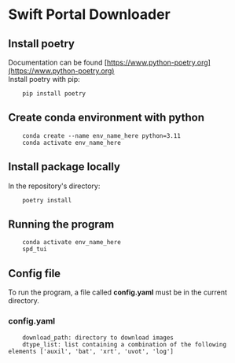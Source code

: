 # Swift Portal Downloader  
## Install poetry  
Documentation can be found [https://www.python-poetry.org](https://www.python-poetry.org)  
Install poetry with pip: 
```
    pip install poetry
```
## Create conda environment with python
```
    conda create --name env_name_here python=3.11
    conda activate env_name_here
```
## Install package locally  
In the repository's directory:
```
    poetry install
```
## Running the program  
```
    conda activate env_name_here
    spd_tui
```
## Config file  
To run the program, a file called **config.yaml** must be in the current directory.  
### config.yaml
```
    download_path: directory to download images  
    dtype_list: list containing a combination of the following elements ['auxil', 'bat', 'xrt', 'uvot', 'log']  
```
